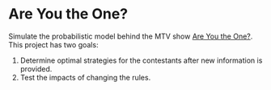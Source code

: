 # Are You the One?
Simulate the probabilistic model behind the MTV show [Are You the One?](https://en.wikipedia.org/wiki/Are_You_the_One%3F).  This project has two goals:

1. Determine optimal strategies for the contestants after new information is provided.
2. Test the impacts of changing the rules.
